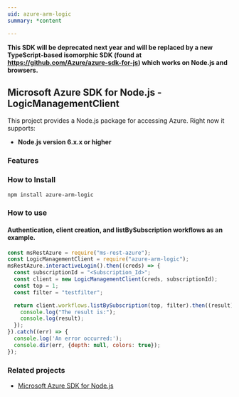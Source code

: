 ```yaml
---
uid: azure-arm-logic
summary: *content

---
```

**This SDK will be deprecated next year and will be replaced by a new TypeScript-based isomorphic SDK (found at https://github.com/Azure/azure-sdk-for-js) which works on Node.js and browsers.**
## Microsoft Azure SDK for Node.js - LogicManagementClient

This project provides a Node.js package for accessing Azure. Right now it supports:
- **Node.js version 6.x.x or higher**

### Features


### How to Install

```bash
npm install azure-arm-logic
```

### How to use

#### Authentication, client creation, and listBySubscription workflows as an example.

```javascript
const msRestAzure = require("ms-rest-azure");
const LogicManagementClient = require("azure-arm-logic");
msRestAzure.interactiveLogin().then((creds) => {
  const subscriptionId = "<Subscription_Id>";
  const client = new LogicManagementClient(creds, subscriptionId);
  const top = 1;
  const filter = "testfilter";

  return client.workflows.listBySubscription(top, filter).then((result) => {
    console.log("The result is:");
    console.log(result);
  });
}).catch((err) => {
  console.log('An error occurred:');
  console.dir(err, {depth: null, colors: true});
});
```
### Related projects

- [Microsoft Azure SDK for Node.js](https://github.com/Azure/azure-sdk-for-node)
